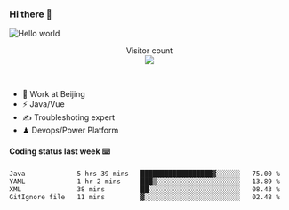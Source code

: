 ### Hi there 👋

<img src="https://raw.githubusercontent.com/sagar-viradiya/sagar-viradiya/master/resources/banner.png" alt="Hello world">
<p align="center"> 
  Visitor count<br/>
  <img src="https://profile-counter.glitch.me/youszoe/count.svg" />
</p>
<br/>

- 🍻 Work at Beijing 
- ⚡  Java/Vue
- ✍️  Troubleshoting expert
- ♟  Devops/Power Platform 

#### Coding status last week ⌨️

<!--START_SECTION:waka-->
```text
Java             5 hrs 39 mins   ██████████████████▓░░░░░░   75.00 % 
YAML             1 hr 2 mins     ███▒░░░░░░░░░░░░░░░░░░░░░   13.89 % 
XML              38 mins         ██░░░░░░░░░░░░░░░░░░░░░░░   08.43 % 
GitIgnore file   11 mins         ▓░░░░░░░░░░░░░░░░░░░░░░░░   02.48 % 
```
<!--END_SECTION:waka-->

<br/>
<center><img src="http://ghchart.rshah.org/409ba5/yousazoe" alt="" /></center>


